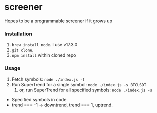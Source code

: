 # screener
Hopes to be a programmable screener if it grows up

### Installation
1. `brew install node`. I use v17.3.0
2. `git clone`.
3. `npm install` within cloned repo

### Usage
1. Fetch symbols: `node ./index.js -f`
2. Run SuperTrend for a single symbol: `node ./index.js -s BTCUSDT`
   1. or, run SuperTrend for all specified symbols: `node ./index.js -s`

- Specified symbols in code.
- trend === -1 -> downtrend, trend === 1, uptrend.